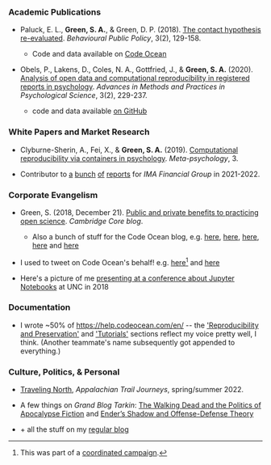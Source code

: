 ### Academic Publications

* Paluck, E. L., **Green, S. A.**, & Green, D. P. (2018). [The contact hypothesis re-evaluated](https://doi.org/10.1017/bpp.2018.25). _Behavioural Public Policy_, 3(2), 129-158.
  * Code and data available on [Code Ocean](https://doi.org/10.24433/CO.4024382.v7)

* Obels, P., Lakens, D., Coles, N. A., Gottfried, J., & **Green, S. A.** (2020). [Analysis of open data and computational reproducibility in registered reports in psychology](https://doi.org/10.1177/2515245920918872). _Advances in Methods and Practices in Psychological Science_, 3(2), 229-237.
  * code and data available [on GitHub](https://github.com/Lakens/reproducing_registered_reports)
  
### White Papers and Market Research
* Clyburne-Sherin, A., Fei, X., & **Green, S. A.** (2019). [Computational reproducibility via containers in psychology](https://open.lnu.se/index.php/metapsychology/article/view/892). _Meta-psychology_, 3.

* Contributor to [a](https://imacorp.com/wp-content/uploads/2022/03/Q4_MIF_Cannabis_032222.pdf) [bunch](https://imacorp.com/wp-content/uploads/2022/01/Q4_MiF_Hospitality_012622.pdf) [of](https://imacorp.com/wp-content/uploads/2021/12/Q3_MIF_Real-Estate_122221.pdf) [reports](https://imacorp.com/insights-alerts-trends/hr-benefits-iats/hr-benefits-iats-april-06/) for _IMA Financial Group_ in 2021-2022.

### Corporate Evangelism
* Green, S. (2018, December 21). [Public and private benefits to practicing open science](https://www.cambridge.org/core/blog/2018/12/21/public-and-private-benefits-to-practicing-open-science/). _Cambridge Core blog_. 
    * Also a bunch of stuff for the Code Ocean blog, e.g. [here](https://medium.com/codeocean/two-welcome-innovations-in-liu-and-salganik-2019-successes-and-struggles-with-computational-b4ef1a4311f2), [here](https://medium.com/codeocean/five-reproducibility-lessons-from-a-year-of-reviewing-compute-capsules-de71729ebd8a), [here](https://medium.com/codeocean/nature-journals-pilot-with-code-ocean-a-developer-advocate-s-perspective-d1f9f35f896e), [here](https://medium.com/codeocean/multiple-languages-in-a-single-compute-capsule-e71719e448ab) and [here](https://medium.com/codeocean/stata-on-code-ocean-the-case-of-meta-ado-ac9c32be338a)
  
* I used to tweet on Code Ocean's behalf! e.g. [here](https://twitter.com/CodeOceanHQ/status/989193597294665729)[^*] and  [here](https://twitter.com/CodeOceanHQ/status/1001494141031809034)

* Here's a picture of me [presenting at a conference about Jupyter Notebooks](https://twitter.com/GinnyGhezzo/status/1062409577101172736/photo/1) at UNC in 2018

### Documentation
* I wrote ~50% of https://help.codeocean.com/en/ -- the  ['Reproducibility and Preservation'](https://help.codeocean.com/en/collections/500077-reproducibility-and-preservation) and ['Tutorials'](https://help.codeocean.com/en/collections/1910642-tutorials) sections reflect my voice pretty well, I think. (Another teammate's name subsequently got appended to everything.)

### Culture, Politics, & Personal

* [Traveling North](https://journeys.appalachiantrail.org/issue/spring-summer-2022/traveling-north/), _Appalachian Trail Journeys_, spring/summer 2022.

* A few things on _Grand Blog Tarkin_: [The Walking Dead and the Politics of Apocalypse Fiction](https://blogtarkin.wordpress.com/2014/12/01/the-walking-dead-and-the-politics-of-apocalypse-fiction/) and [Ender’s Shadow and Offense-Defense Theory](https://blogtarkin.wordpress.com/2013/11/01/enders-shadow-and-offense-defense-theory/)

* \+ all the stuff on my [regular blog](https://setharielgreen.com/blog/)

[^*]: This was part of a [coordinated campaign](https://twitter.com/search?lang=en&q=(%23shareyourcode)%20until%3A2018-04-26%20since%3A2018-04-24&src=typed_query).
